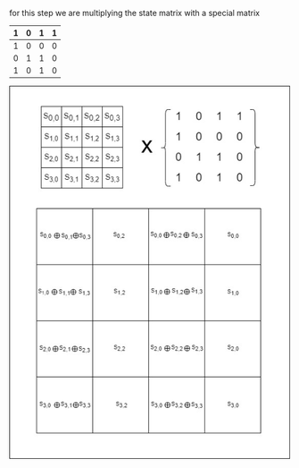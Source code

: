for this step we are multiplying the state matrix with a special matrix

 | 1 | 0 | 1 | 1 |
 |---|---|---|---|
 | 1 | 0 | 0 | 0 |
 | 0 | 1 | 1 | 0 |
 | 1 | 0 | 1 | 0 |



![Flow diagram of mix column step](../images/mixedcolumnimage3.jpg)